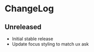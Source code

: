 ChangeLog
=========

Unreleased
-----------------
* Initial stable release
* Update focus styling to match ux ask
